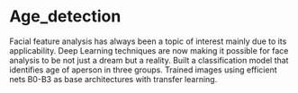 # Age_detection
Facial feature analysis has always been a topic of interest mainly due to its applicability. Deep Learning techniques are now making it possible for face analysis to be not just a dream but a reality.
Built a classification model that identifies age of aperson in three groups.
Trained images using efficient nets B0-B3 as base architectures with transfer learning.
